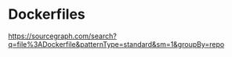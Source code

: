 # Dockerfiles

https://sourcegraph.com/search?q=file%3ADockerfile&patternType=standard&sm=1&groupBy=repo
